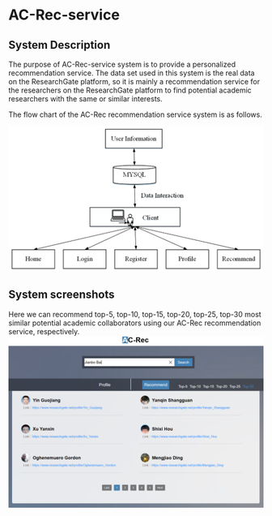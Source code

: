 # AC-Rec-service

## System Description
The purpose of AC-Rec-service system is to provide a personalized recommendation service. The data set used in this system is the real data on the ResearchGate platform, so it is mainly a recommendation service for the researchers on the ResearchGate platform to find potential academic researchers with the same or similar interests.

The flow chart of the AC-Rec recommendation service system is as follows.

<img src="https://github.com/QXL4515/AC-Rec-service/blob/master/img/flow.png" width="600"/>

## System screenshots
Here we can recommend top-5, top-10, top-15, top-20, top-25, top-30 most similar potential academic collaborators using our AC-Rec recommendation service, respectively.
<img src="https://github.com/QXL4515/AC-Rec-service/blob/master/img/service.png" width="600"/>











